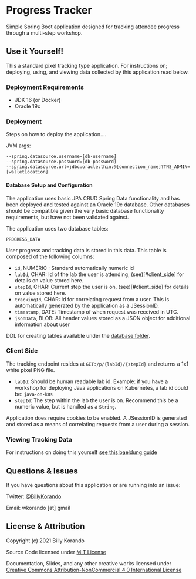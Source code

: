 # Progress Tracker

Simple Spring Boot application designed for tracking attendee progress through a multi-step workshop. 

## Use it Yourself!

This a standard pixel tracking type application. For instructions on; deploying, using, and viewing data collected by this application read below. 

### Deployment Requirements

* JDK 16 (or Docker)
* Oracle 19c

### Deployment

Steps on how to deploy the application....

JVM args:

```
--spring.datasource.username=[db-username] 
--spring.datasource.password=[db-password]
--spring.datasource.url=jdbc:oracle:thin:@[connection_name]?TNS_ADMIN=[walletLocation]
```


#### Database Setup and Configuration

The application uses basic JPA CRUD Spring Data functionality and has been deployed and tested against an Oracle 19c database. Other databases should be compatible given the very basic database functionality requirements, but have not been validated against. 

The application uses two database tables:

`PROGRESS_DATA`

User progress and tracking data is stored in this data. This table is composed of the following columns:

* `id`, NUMERIC : Standard automatically numeric id
* `labId`, CHAR: Id of the lab the user is attending, (see)[#client_side] for details on value stored here.
* `stepId`, CHAR: Current step the user is on, (see)[#client_side] for details on value stored here.
* `trackingId`, CHAR: Id for correlating request from a user. This is automatically generated by the application as a JSessionID. 
* `timestamp`, DATE: Timestamp of when request was received in UTC.
* `jsonData`, BLOB: All header values stored as a JSON object for additional information about user 

DDL for creating tables available under the [database folder](database/progress-tracker-ddl.sql).

### Client Side

The tracking endpoint resides at `GET:/p/{labId}/{stepId}` and returns a 1x1 white pixel PNG file. 

* `labId`: Should be human readable lab id. Example: if you have a workshop for deploying Java applications on Kubernetes, a lab id could be: `java-on-k8s`
* `stepId`: The step within the lab the user is on. Recommend this be a numeric value, but is handled as a `String`. 

Application does require cookies to be enabled. A JSessionID is generated and stored as a means of correlating requests from a user during a session. 

### Viewing Tracking Data

For instructions on doing this yourself [see this baeldung guide](https://www.baeldung.com/spring-boot-crud-thymeleaf)

## Questions & Issues

If you have questions about this application or are running into an issue:

Twitter: [@BillyKorando](https://twitter.com/BillyKorando) 

Email: wkorando [at] gmail

## License & Attribution

Copyright (c) 2021 Billy Korando 

Source Code licensed under [MIT License](LICENSE)

Documentation, Slides, and any other creative works licensed under [Creative Commons Attribution-NonCommercial 4.0 International License](LICENSE.md)